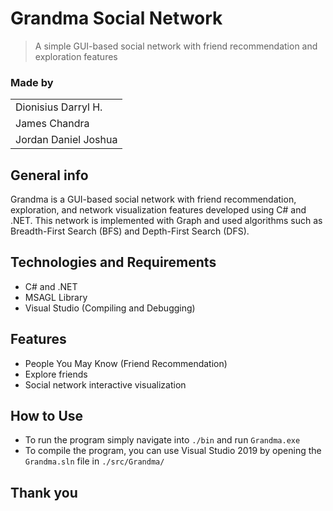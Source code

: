 # Grandma Social Network
> A simple GUI-based social network with friend recommendation and exploration features

### Made by
| |
| ---  |
|Dionisius Darryl H.  |	
|James Chandra |	
|Jordan Daniel Joshua |

## General info
Grandma is a GUI-based social network with friend recommendation, exploration, and network visualization features developed using C# and .NET. This network is implemented with Graph and used algorithms such as Breadth-First Search (BFS) and Depth-First Search (DFS).

## Technologies and Requirements
* C# and .NET
* MSAGL Library
* Visual Studio (Compiling and Debugging)

## Features
* People You May Know (Friend Recommendation)
* Explore friends
* Social network interactive visualization

## How to Use
* To run the program simply navigate into ```./bin``` and run ```Grandma.exe```
* To compile the program, you can use Visual Studio 2019 by opening the ```Grandma.sln``` file in ```./src/Grandma/```

## Thank you
